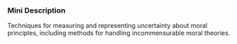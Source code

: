 ### Mini Description

Techniques for measuring and representing uncertainty about moral principles, including methods for handling incommensurable moral theories.
